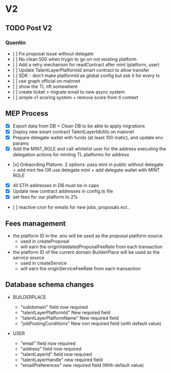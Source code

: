 # V2

## TODO Post V2

### Quentin 

- [ ] Fix proposal issue without delegate
- [ ] No clean 500 when trygin to go on not existing platform
- [ ] Add a retry mechanism for readContract after mint (platform, user)
- [ ] Update TalentLayerPlatformId smart contract to allow transfer
- [ ] SDK - don't make platformId as global config but ask it for every tx
- [ ] use graph official on mainnet
- [ ] show the TL nft somewhere
- [ ] create ticket > migrate email to new async system
- [ ] simple v1 scoring system + remove score from tl context


## MEP Process

- [x] Export data from DB + Clean DB to be able to apply migrations
- [x] Deploy new smart contract TalentLayerIdUtils on mainnet
- [x] Prepare delegate wallet with funds (at least 100 matic), and update env params
- [x] Add the MINT_ROLE and call whitelist user for the address executing the delegation actions for minting TL platforms for address
- [x] Onbaording Platorm. 2 options: pass mint in public without delegate + add mint fee OR use delegate mint + add delegate wallet with MINT ROLE
- [x] All ETH addresses in DB must be in caps
- [x] Update new contract addresses in config.ts file
- [x] set fees for our platform to 2%
- [ ] reactive cron for emails for new jobs, proposals ect..

## Fees management

- the platform ID in the .env will be used as the proposal platform source
    - used in createProposal
    - will earn the originValidatedProposalFeeRate from each transaction
- the platform ID of the current domain BuilderPlace will be used as the service source
    - used in createService
    - will earn the originServiceFeeRate from each transaction

## Database schema changes
- 	BUILDERPLACE
     - "subdomain" field now required
     - "talentLayerPlatformId" New required field 
     - "talentLayerPlatformName" New required field
     - "jobPostingConditions" New non required field (with default value)

- 	USER
      - "email" field now required
      - "address" field now required
      - "talentLayerId" field now required
      - "talentLayerHandle" new required field
      - "emailPreferences" new required field (With default value)
